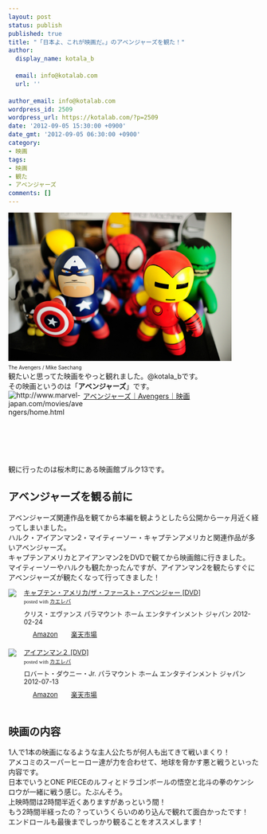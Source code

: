 ```yaml
---
layout: post
status: publish
published: true
title: "「日本よ、これが映画だ。」のアベンジャーズを観た！"
author:
  display_name: kotala_b

  email: info@kotalab.com
  url: ''

author_email: info@kotalab.com
wordpress_id: 2509
wordpress_url: https://kotalab.com/?p=2509
date: '2012-09-05 15:30:00 +0900'
date_gmt: '2012-09-05 06:30:00 +0900'
category:
- 映画
tags:
- 映画
- 観た
- アベンジャーズ
comments: []
---
```

<p><a href="/wp-content/uploads/avengers_120905.jpg" target="_blank"><img src="/wp-content/uploads/avengers_120905.jpg" alt="" title="avengers_120905" width="448" height="298" class="alignnone size-full wp-image-2516" /></a><br />
<span style="font-size:10px;">The Avengers</a> / Mike Saechang</span><br />
観たいと思ってた映画をやっと観れました。@kotala_bです。<br />
その映画というのは「<strong>アベンジャーズ</strong>」です。<br />
<a href="http://www.marvel-japan.com/movies/avengers/home.html" target="_blank"><img src="https://capture.heartrails.com/150x130?http://www.marvel-japan.com/movies/avengers/home.html" alt="http://www.marvel-japan.com/movies/avengers/home.html" width="150" height="130" align="left" /></a><a href="http://www.marvel-japan.com/movies/avengers/home.html" target="_blank">アベンジャーズ｜Avengers｜映画</a><br style="clear:both;" /><br />
観に行ったのは桜木町にある映画館ブルク13です。<br />
</p>
<!--more-->
<h2>アベンジャーズを観る前に</h2>
<p>アベンジャーズ関連作品を観てから本編を観ようとしたら公開から一ヶ月近く経ってしまいました。<br />
ハルク・アイアンマン2・マイティーソー・キャプテンアメリカと関連作品が多いアベンジャーズ。<br />
キャプテンアメリカとアイアンマン2をDVDで観てから映画館に行きました。<br />
マイティーソーやハルクも観たかったんですが、アイアンマン2を観たらすぐにアベンジャーズが観たくなって行ってきました！</p>
<div class="kaerebalink-box" style="text-align:left;padding-bottom:20px;font-size:small;/zoom: 1;overflow: hidden;">
<div class="kaerebalink-image" style="float:left;margin:0 15px 10px 0;"><a href="https://www.amazon.co.jp/exec/obidos/ASIN/B006J0YRB8/same-22/ref=nosim/" rel="nofollow" target="_blank"><img src="https://images-fe.ssl-images-amazon.com/images/I/51PligHmbYL._SL160_.jpg" style="border: none;" /></a></div>
<div class="kaerebalink-info" style="line-height:120%;/zoom: 1;overflow: hidden;">
<div class="kaerebalink-name" style="margin-bottom:10px;line-height:120%"><a href="https://www.amazon.co.jp/exec/obidos/ASIN/B006J0YRB8/same-22/ref=nosim/" rel="nofollow" target="_blank">キャプテン・アメリカ/ザ・ファースト・アベンジャー [DVD]</a>
<div class="kaerebalink-powered-date" style="font-size:8pt;margin-top:5px;font-family:verdana;line-height:120%">posted with <a href="https://kaereba.com" target="_blank">カエレバ</a></div>
</div>
<div class="kaerebalink-detail" style="margin-bottom:5px;">クリス・エヴァンス パラマウント ホーム エンタテインメント ジャパン 2012-02-24    </div>
<div class="kaerebalink-link1" style="margin-top:10px;">
<div class="shoplinkamazon" style="display:inline;margin-right:5px;background: url('https://img.yomereba.com/tam_k_01.gif') 0 0 no-repeat;padding: 2px 0 2px 18px;white-space: nowrap;"><a href="https://www.amazon.co.jp/gp/search?keywords=%83U%81E%83t%83%40%81%5B%83X%83g%81E%83A%83x%83%93%83W%83%83%81%5B%20%83L%83%83%83v%83e%83%93%81E%83A%83%81%83%8A%83J&__mk_ja_JP=%83J%83%5E%83J%83i&tag=same-22" rel="nofollow" target="_blank" title="アマゾン" >Amazon</a></div>
<div class="shoplinkrakuten" style="display:inline;margin-right:5px;background: url('https://img.yomereba.com/tam_k_01.gif') 0 -50px no-repeat;padding: 2px 0 2px 18px;white-space: nowrap;"><a href="https://hb.afl.rakuten.co.jp/hgc/0fa7afc8.bbfc196a.0fa7afc9.d56c38f1/?pc=http%3A%2F%2Fsearch.rakuten.co.jp%2Fsearch%2Fmall%2F%25E3%2582%25B6%25E3%2583%25BB%25E3%2583%2595%25E3%2582%25A1%25E3%2583%25BC%25E3%2582%25B9%25E3%2583%2588%25E3%2583%25BB%25E3%2582%25A2%25E3%2583%2599%25E3%2583%25B3%25E3%2582%25B8%25E3%2583%25A3%25E3%2583%25BC%2520%25E3%2582%25AD%25E3%2583%25A3%25E3%2583%2597%25E3%2583%2586%25E3%2583%25B3%25E3%2583%25BB%25E3%2582%25A2%25E3%2583%25A1%25E3%2583%25AA%25E3%2582%25AB%2F-%2Ff.1-p.1-s.1-sf.0-st.A-v.2%3Fx%3D0%26scid%3Daf_ich_link_urltxt%26m%3Dhttp%3A%2F%2Fm.rakuten.co.jp%2F" rel="nofollow" target="_blank" title="楽天市場" >楽天市場</a></div>
</div>
</div>
<div class="booklink-footer" style="clear: left"></div>
</div>
<div class="kaerebalink-box" style="text-align:left;padding-bottom:20px;font-size:small;/zoom: 1;overflow: hidden;">
<div class="kaerebalink-image" style="float:left;margin:0 15px 10px 0;"><a href="https://www.amazon.co.jp/exec/obidos/ASIN/B007T4BLA8/same-22/ref=nosim/" rel="nofollow" target="_blank"><img src="https://images-fe.ssl-images-amazon.com/images/I/51ZMqBcOndL._SL160_.jpg" style="border: none;" /></a></div>
<div class="kaerebalink-info" style="line-height:120%;/zoom: 1;overflow: hidden;">
<div class="kaerebalink-name" style="margin-bottom:10px;line-height:120%"><a href="https://www.amazon.co.jp/exec/obidos/ASIN/B007T4BLA8/same-22/ref=nosim/" rel="nofollow" target="_blank">アイアンマン２ [DVD]</a>
<div class="kaerebalink-powered-date" style="font-size:8pt;margin-top:5px;font-family:verdana;line-height:120%">posted with <a href="https://kaereba.com" target="_blank">カエレバ</a></div>
</div>
<div class="kaerebalink-detail" style="margin-bottom:5px;">ロバート・ダウニー・Jr. パラマウント ホーム エンタテインメント ジャパン 2012-07-13    </div>
<div class="kaerebalink-link1" style="margin-top:10px;">
<div class="shoplinkamazon" style="display:inline;margin-right:5px;background: url('https://img.yomereba.com/tam_k_01.gif') 0 0 no-repeat;padding: 2px 0 2px 18px;white-space: nowrap;"><a href="https://www.amazon.co.jp/gp/search?keywords=%83A%83C%83A%83%93%83%7D%83%93&__mk_ja_JP=%83J%83%5E%83J%83i&tag=same-22" rel="nofollow" target="_blank" title="アマゾン" >Amazon</a></div>
<div class="shoplinkrakuten" style="display:inline;margin-right:5px;background: url('https://img.yomereba.com/tam_k_01.gif') 0 -50px no-repeat;padding: 2px 0 2px 18px;white-space: nowrap;"><a href="https://hb.afl.rakuten.co.jp/hgc/0fa7afc8.bbfc196a.0fa7afc9.d56c38f1/?pc=http%3A%2F%2Fsearch.rakuten.co.jp%2Fsearch%2Fmall%2F%25E3%2582%25A2%25E3%2582%25A4%25E3%2582%25A2%25E3%2583%25B3%25E3%2583%259E%25E3%2583%25B3%2F-%2Ff.1-p.1-s.1-sf.0-st.A-v.2%3Fx%3D0%26scid%3Daf_ich_link_urltxt%26m%3Dhttp%3A%2F%2Fm.rakuten.co.jp%2F" rel="nofollow" target="_blank" title="楽天市場" >楽天市場</a></div>
</div>
</div>
<div class="booklink-footer" style="clear: left"></div>
</div>
<h2>映画の内容</h2>
<p>1人で1本の映画になるような主人公たちが何人も出てきて戦いまくり！<br />
アメコミのスーパーヒーロー達が力を合わせて、地球を脅かす悪と戦うといった内容です。<br />
日本でいうとONE PIECEのルフィとドラゴンボールの悟空と北斗の拳のケンシロウが一緒に戦う感じ。たぶんそう。<br />
上映時間は2時間半近くありますがあっという間！<br />
もう2時間半経ったの？っていうくらいのめり込んで観れて面白かったです！<br />
エンドロールも最後までしっかり観ることをオススメします！</p>
